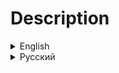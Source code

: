 <h1>Description</h1>
<details>
<summary>English</summary>
<h2>Information</h2>

The purpose of the modpack is to expand vanilla mechanics, add horror atmospheric and make some moments more challenging. HUD has been redesigned to display information in a more convenient and informative way. Some bugs have been fixed. Added insanity mechanics where you can hear/see hallucinations. Masks now speak in your friends' voices. Added horror sounds.

<h2>Modlist</h2>

|Mod                                                                                                                |Description                                                                                    |Author          |
|-------------------------------------------------------------------------------------------------------------------|-----------------------------------------------------------------------------------------------|----------------|
|[Atomics Cosmetics](https://thunderstore.io/c/lethal-company/p/AtomicStudio/Atomics_Cosmetics/)                    |Adds new cosmetics via the MoreCompany mod                                                     |AtomicStudio    |
|[Atomics Suits](https://thunderstore.io/c/lethal-company/p/AtomicStudio/Atomics_Suits/)                            |Adds some suits                                                                                |AtomicStudio    |
|[BetterEXP](https://thunderstore.io/c/lethal-company/p/Swaggies/BetterEXP/)                                        |Replace the vanilla EXP system                                                                 |Swaggies        |
|[BetterItemScan](https://thunderstore.io/c/lethal-company/p/PopleZoo/BetterItemScan/)                              |Makes it easier to scan a group of items                                                       |PopleZoo        |
|[CleanerLogs](https://thunderstore.io/c/lethal-company/p/EliteMasterEric/CleanerLogs/)                             |Reduces log spam to boost performance                                                          |EliteMasterEric |
|[CullFactory](https://thunderstore.io/c/lethal-company/p/fumiko/CullFactory/)                                      |Stops rendering interior rooms that aren't visible                                             |fumiko          |
|[DisableShipVote](https://thunderstore.io/c/lethal-company/p/KoogeesMods/DisableShipVote/)                         |Disables the ability for dead players to vote to make the ship leave                           |KoogeesMods     |
|[DiscountAlert](https://thunderstore.io/c/lethal-company/p/akechii/DiscountAlert/)                                 |Alerts you which items have a discount when the round begins                                   |akechii         |
|[DoorFix](https://thunderstore.io/c/lethal-company/p/itsmeowdev/DoorFix/)                                          |Fixes the hitbox of doors so items can be picked up through open doors more easily             |fumikitmeowdev  |
|[EladsHUD](https://thunderstore.io/c/lethal-company/p/EladNLG/EladsHUD/)                                           |Replaces your health stamina and battery with better UI                                        |EladNLG         |
|[EnemySoundFixes](https://thunderstore.io/c/lethal-company/p/ButteryStancakes/EnemySoundFixes/)                    |Fixes numerous issues with missing sound effects, or SFX playing when they shouldn't           |ButteryStancakes|
|[FacilityMeltdown](https://thunderstore.io/c/lethal-company/p/loaforc/FacilityMeltdown/)                           |If the apparatus is removed, the self-destruct system is activated                             |loaforc         |
|[FairAI](https://thunderstore.io/c/lethal-company/p/TheFluff/FairAI/)                                              |Mines and turrets react to enemies                                                             |TheFluff        |
|[FasterItemDropship](https://thunderstore.io/c/lethal-company/p/FlipMods/FasterItemDropship/)                      |Makes the Item Dropship arrive and leave faster                                                |FlipMods        |
|[FireExitFlip](https://thunderstore.io/c/lethal-company/p/PC/FireExitFlip/)                                        |When entering through fire exit this makes you turn away from the door                         |PC              |
|[FixRPCLag](https://thunderstore.io/c/lethal-company/p/Bobbie/FixRPCLag/)                                          |Fixes RPC lag                                                                                  |Bobbie          |
|[Generic Interiors](https://thunderstore.io/c/lethal-company/p/Generic_GMD/Generic_Interiors/)                     |Adds 1 vanilla friendly interior, the Storehouse                                               |Generic_GMD     |
|[Generic Moons](https://thunderstore.io/c/lethal-company/p/Generic_GMD/Generic_Moons/)                             |Adds 9 vanilla friendly moons                                                                  |Generic_GMD     |
|[HDLethalCompany](https://thunderstore.io/c/lethal-company/p/Sligili/HDLethalCompany/)                             |Additional graphics settings such as resolution, anti-aliasing, fog quality etc                |Sligili         |
|[HEV Suit](https://thunderstore.io/c/lethal-company/p/Dunn/HEV_Suit/)                                              |Adds HEV Suit from Half Life 1                                                                 |Dunn            |
|[HideChat](https://thunderstore.io/c/lethal-company/p/Monkeytype/HideChat/)                                        |Fully fade out the text chat when not in use                                                   |Monkeytype      |
|[Hold Scan Button](https://thunderstore.io/c/lethal-company/p/FutureSavior/Hold_Scan_Button/)                      |Allows you to hold the scan button to continuously keep scanning                               |FutureSavior    |
|[honeysedit](https://thunderstore.io/c/lethal-company/p/HT/honeysedit/)                                            |Add Cause of Death to the performance report, rebuilt and better than ever                     |HT              |
|[ImmersiveScrap](https://thunderstore.io/c/lethal-company/p/XuXiaolan/ImmersiveScrap/)                             |Adds a lot of new lore-friendly scraps for your game                                           |XuXiaolan       |
|[InsanityRemastered](https://thunderstore.io/c/lethal-company/p/Epicool/InsanityRemastered/)                       |Adds new features and mechanics to the insanity mechanic of Lethal Company                     |Epicool         |
|[LateCompany](https://thunderstore.io/c/lethal-company/p/anormaltwig/LateCompany/)                                 |Allow players to join after the game starts                                                    |anormaltwig     |
|[LCBetterClock](https://thunderstore.io/c/lethal-company/p/BlueAmulet/LCBetterClock/)                              |Replaces the clock with a more comfortable                                                     |BlueAmulet      |
|[LCBetterSaves](https://thunderstore.io/c/lethal-company/p/Pooble/LCBetterSaves/)                                  |Allow to create multiple saves beyond the original three                                       |Pooble          |
|[LCBetterSavesFix](https://thunderstore.io/c/lethal-company/p/Zehs/LCBetterSavesFix/)                              |Fixes the LCBetterSaves mod to work properly with the LethalModDataLib mod                     |Zehs            |
|[LCMaxSoundsFix](https://thunderstore.io/c/lethal-company/p/Hardy/LCMaxSoundsFix/)                                 |Increase max number of simultaneous playing sounds                                             |Hardy           |
|[LethalCompany InputUtils](https://thunderstore.io/c/lethal-company/p/Rune580/LethalCompany_InputUtils/)           |Provides an alternative UI that allows for supporting mods to have in-game re-bindable keybinds|Rune580         |
|[LethalConfig](https://thunderstore.io/c/lethal-company/p/AinaVT/LethalConfig/)                                    |Provides an in-game config menu for players to edit their configs                              |AinaVT          |
|[LethalRadiation](https://thunderstore.io/c/lethal-company/p/gamehog44/LethalRadiation/)                           |Adds repercussions for removing the apparatus. Including: damage every hour, and screen blur   |gamehog44       |
|[LETHALRESONANCE](https://thunderstore.io/c/lethal-company/p/LethalResonance/LETHALRESONANCE/)                     |Immerse in 700+ enhanced audio tweaks and custom sounds for a scarier, deeper experience       |LethalResonance |
|[LETHAL RESONANCE MELTDOWN](https://thunderstore.io/c/lethal-company/p/LethalResonance/LETHAL_RESONANCE_MELTDOWN/) |Replaces the FacilityMeltdown music                                                            |LethalResonance |
|[Loadstone](https://thunderstore.io/c/lethal-company/p/AdiBTW/Loadstone/)                                          |Reduces stuttering during level loading                                                        |AdiBTW          |
|[Matty Fixes](https://thunderstore.io/c/lethal-company/p/mattymatty/Matty_Fixes/)                                  |A collection of Fixes for the vanilla game, with focus on vanilla compatibility                |mattymatty      |
|[men stalker](https://thunderstore.io/c/lethal-company/p/YaBoiDucki/men_stalker/)                                  |Add a new dungeon monster                                                                      |YaBoiDucki      |
|[Mirage](https://thunderstore.io/c/lethal-company/p/qwbarch/Mirage/)                                               |Voice mimicking where all players hear the same voice, with a focus on masked enemies          |qwbarch         |
|[More Suits](https://thunderstore.io/c/lethal-company/p/x753/More_Suits/)                                          |Adds more suits to choose from, and can be used as a library to load your own suits!           |x753            |
|[MoreBlood](https://thunderstore.io/c/lethal-company/p/FlipMods/MoreBlood/)                                        |Adds more blood                                                                                |FlipMods        |
|[MoreCompany](https://thunderstore.io/c/lethal-company/p/notnotnotswipez/MoreCompany/)                             |A stable lobby player count expansion mod. With cosmetics!                                     |notnotnotswipez |
|[MoreItems](https://thunderstore.io/c/lethal-company/p/Drakorle/MoreItems/)                                        |Changes the max amount of items that the game saves from 45 to 999                             |Drakorle        |
|[Moved Magnet Switch](https://thunderstore.io/c/lethal-company/p/AtomicStudio/Moved_Magnet_Switch/)                |Changes the position of the magnet switch                                                      |AtomicStudio    |
|[NikkisCosmeticKingdom](https://thunderstore.io/c/lethal-company/p/Nikki/NikkisCosmeticKingdom/)                   |Adds new cosmetics via the MoreCompany mod                                                     |Nikki           |
|[NoAll2Handed](https://thunderstore.io/c/lethal-company/p/MettaurSp/NoAll2Handed/)                                 |On dungeon generation with a fixed item type, reroll if its two handed                         |MettaurSp       |
|[NoMoreCompanyLogo](https://thunderstore.io/c/lethal-company/p/DaXcess/NoMoreCompanyLogo/)                         |Remove MoreCompany logo                                                                        |DaXcess         |
|[NoSellLimit](https://thunderstore.io/c/lethal-company/p/DaXcess/NoMoreCompanyLogo/)                               |Remove the limit of items that can be placed on the deposit desk                               |ViViKo          |
|[OrbitRecharge](https://thunderstore.io/c/lethal-company/p/mrov/OrbitRecharge/)                                    |Automatically recharge all items on ship when going into orbit                                 |mrov            |
|[PathfindingLagFix](https://thunderstore.io/c/lethal-company/p/Zaggy1024/PathfindingLagFix/)                       |Fix stutters caused by the AI of Brackens and Snare Fleas                                      |Zaggy1024       |
|[QuickRestart](https://thunderstore.io/c/lethal-company/p/AllToasters/QuickRestart/)                               |Allows you to easily restart your game via a command `/restart` in chat                        |AllToasters     |
|[ReservedFlashlightSlot](https://thunderstore.io/c/lethal-company/p/FlipMods/ReservedFlashlightSlot/)              |Gives a dedicated Flashlight slot                                                              |FlipMods        |
|[ReservedItemSlotCore](https://thunderstore.io/c/lethal-company/p/FlipMods/ReservedItemSlotCore/)                  |The core mod for all ReservedItemSlot mods                                                     |FlipMods        |
|[ReservedUtilitySlot](https://thunderstore.io/c/lethal-company/p/FlipMods/ReservedUtilitySlot/)                    |Gives a dedicated Utility slot. Optional separate item slot for the key                        |FlipMods        |
|[ReservedWalkieSlot](https://thunderstore.io/c/lethal-company/p/FlipMods/ReservedWalkieSlot/)                      |Gives a dedicated Walkie slot                                                                  |FlipMods        |
|[SellBodiesFixed](https://thunderstore.io/c/lethal-company/p/Entity378/SellBodiesFixed/)                           |Sell the bodies of dead enemies                                                                |Entity378       |
|[SellTracker](https://thunderstore.io/c/lethal-company/p/NutNutty/SellTracker/)                                    |Displays your quota and the calculated value of the scrap you are currently selling            |NutNutty        |
|[ShipWindows](https://thunderstore.io/c/lethal-company/p/TestAccount666/ShipWindows/)                              |Adds glass windows to the ship so you can see what's going on outside                          |TestAccount666  |
|[SimpleCompany](https://thunderstore.io/c/lethal-company/p/Smxrez/SimpleCompany/)                                  |Adds new cosmetics via the MoreCompany mod                                                     |Smxrez          |
|[SnatchinBracken](https://thunderstore.io/c/lethal-company/p/readthisifbad/SnatchinBracken/)                       |Instead of instantly killing players on contact, Brackens now capture and drag players         |readthisifbad   |
|[Spectator Voice Icon Fix](https://thunderstore.io/c/lethal-company/p/ficcialfaint/Spectator_Voice_Icon_Fix/)      |Fixes a visual bug wrongly showing the speaking icon when in spectator mode with push-to-talk  |ficcialfaint    |
|[SuitSaver](https://thunderstore.io/c/lethal-company/p/Hexnet111/SuitSaver/)                                       |A plugin for saving your last used suit                                                        |Hexnet111       |
|[TerminalFormatter](https://thunderstore.io/c/lethal-company/p/mrov/TerminalFormatter/)                            |Rework of terminal's pages                                                                     |mrov            |
|[TooManyEmotes](https://thunderstore.io/c/lethal-company/p/FlipMods/TooManyEmotes/)                                |This mod adds a ton of new emotes to the game, which can be purchased in the store             |FlipMods        |
|[Touchscreen](https://thunderstore.io/c/lethal-company/p/TheDeadSnake/Touchscreen/)                                |Allows players to interact with the ship monitor                                               |TheDeadSnake    |
|[UsualScrap](https://thunderstore.io/c/lethal-company/p/etherealemil/UsualScrap/)                                  |Adds 15+ unique equipment and scrap items that try to keep the vanilla tone                    |etherealemil    |
|[Wider Ship Mod](https://thunderstore.io/c/lethal-company/p/mborsh/Wider_Ship_Mod/)                                |Makes the ship 'a little' wider for you and your stuff                                         |mborsh          |
|[Zombies](https://thunderstore.io/c/lethal-company/p/Synaxin/Zombies/)                                             |Adds a chance for dead players to become zombies                                               |Synaxin         |

<h2>Modpacks</h2>
<br>

[BigQuotaOperation](https://thunderstore.io/c/lethal-company/p/RebelSqu4d/BigQuotaOperation/) - modpack, in which the HUD is redesigned, added new moons, items, monsters and more (Included modpacks: BQO Core, BQO Vanilla Extended, BQO Nightmare, BQO LongWay).

[BQO Core](https://thunderstore.io/c/lethal-company/p/RebelSqu4d/BQO_Core/) - modpack focused on the vanilla experience, but with bugfixes and improvements

[BQO Vanilla Extended](https://thunderstore.io/c/lethal-company/p/RebelSqu4d/BQO_Vanilla_Extended/) - modpack that extends vanilla mechanics.

[BQO Nightmare](https://thunderstore.io/c/lethal-company/p/RebelSqu4d/BQO_Nightmare/) - more horror atmospheric and enemies.

[BQO LongWay](https://thunderstore.io/c/lethal-company/p/RebelSqu4d/BQO_LongWay/) - new moons, interiors, scrap and other.

<h2>Links</h2>

<h3>

[Discord server](https://discord.gg/SDY8KZ6g3P)
</h3>
</details>

<details>
<summary>Русский</summary>
<h2>Информация</h2>

Цель модпака - расширить ванильную механику, добавить хоррор атмосферы и сделать некоторые моменты более сложными. HUD был переработан, чтобы отображать информацию в более удобном и информативном виде. Исправлены некоторые ошибки. Добавлена механика безумия, при которой вы можете слышать/видеть галлюцинации. Маски теперь говорят голосами ваших друзей. Добавлены хоррор звуки.

<h2>Список модов</h2>

|Мод                                                                                                                |Описание                                                                                     |Автор           |
|-------------------------------------------------------------------------------------------------------------------|---------------------------------------------------------------------------------------------|----------------|
|[Atomics Cosmetics](https://thunderstore.io/c/lethal-company/p/AtomicStudio/Atomics_Cosmetics/)                    |Добавляет новую косметику в MoreCompany                                                      |AtomicStudio    |
|[Atomics Suits](https://thunderstore.io/c/lethal-company/p/AtomicStudio/Atomics_Suits/)                            |Добавляет несколько костюмов                                                                 |AtomicStudio    |
|[BetterEXP](https://thunderstore.io/c/lethal-company/p/Swaggies/BetterEXP/)                                        |Заменяет ванильную систему опыта                                                             |Swaggies        |
|[BetterItemScan](https://thunderstore.io/c/lethal-company/p/PopleZoo/BetterItemScan/)                              |Изменяет сканер предметов, делая его более информативным                                     |PopleZoo        |
|[CleanerLogs](https://thunderstore.io/c/lethal-company/p/EliteMasterEric/CleanerLogs/)                             |Уменьшает количество спама в логах для улучшения производительности                          |EliteMasterEric |
|[CullFactory](https://thunderstore.io/c/lethal-company/p/fumiko/CullFactory/)                                      |Останавливает рендеринг комнат вне поля зрения                                               |fumiko          |
|[DisableShipVote](https://thunderstore.io/c/lethal-company/p/KoogeesMods/DisableShipVote/)                         |Отключает возможность голосования за преждевременный отлёт корабля у погибших игроков        |KoogeesMods     |
|[DiscountAlert](https://thunderstore.io/c/lethal-company/p/akechii/DiscountAlert/)                                 |Отображает скидки на экране в начале дня                                                     |akechii         |
|[DoorFix](https://thunderstore.io/c/lethal-company/p/itsmeowdev/DoorFix/)                                          |Исправляет хитбокс дверей, чтобы было проще подбирать предметы                               |itmeowdev       |
|[EladsHUD](https://thunderstore.io/c/lethal-company/p/EladNLG/EladsHUD/)                                           |Изменяет HUD, делая его более информативным                                                  |EladNLG         |
|[EnemySoundFixes](https://thunderstore.io/c/lethal-company/p/ButteryStancakes/EnemySoundFixes/)                    |Исправляет проблемы с воспроизведением звуков                                                |ButteryStancakes|
|[FacilityMeltdown](https://thunderstore.io/c/lethal-company/p/loaforc/FacilityMeltdown/)                           |Если извлечь аппарат, активируется система самоуничтожения                                   |loaforc         |
|[FairAI](https://thunderstore.io/c/lethal-company/p/TheFluff/FairAI/)                                              |Мины и турели реагируют на противников                                                       |TheFluff        |
|[FasterItemDropship](https://thunderstore.io/c/lethal-company/p/FlipMods/FasterItemDropship/)                      |Делает доставку купленных предметов быстрее                                                  |FlipMods        |
|[FireExitFlip](https://thunderstore.io/c/lethal-company/p/PC/FireExitFlip/)                                        |Разворачивает вас от двери при входе через пожарную дверь                                    |PC              |
|[FixRPCLag](https://thunderstore.io/c/lethal-company/p/Bobbie/FixRPCLag/)                                          |Исправляет задержку RPC                                                                      |Bobbie          |
|[Generic Interiors](https://thunderstore.io/c/lethal-company/p/Generic_GMD/Generic_Interiors/)                     |Добавляет 1 новый интерьер: Storehouse                                                       |Generic_GMD     |
|[Generic Moons](https://thunderstore.io/c/lethal-company/p/Generic_GMD/Generic_Moons/)                             |Добавляет 9 новых лун                                                                        |Generic_GMD     |
|[HDLethalCompany](https://thunderstore.io/c/lethal-company/p/Sligili/HDLethalCompany/)                             |Дополнительные настройки графики, такие как разрешение, сглаживание, качество тумана и т.д.  |Sligili         |
|[HEV Suit](https://thunderstore.io/c/lethal-company/p/Dunn/HEV_Suit/)                                              |Добавляет HEV костюм из Half Life 1                                                          |Dunn            |
|[HideChat](https://thunderstore.io/c/lethal-company/p/Monkeytype/HideChat/)                                        |Скрывает чат, когда он неактивен                                                             |Monkeytype      |
|[Hold Scan Button](https://thunderstore.io/c/lethal-company/p/FutureSavior/Hold_Scan_Button/)                      |Позволяет использовать сканер удерживая `ПКМ`                                                |FutureSavior    |
|[honeysedit](https://thunderstore.io/c/lethal-company/p/HT/honeysedit/)                                            |Отображает причину смерти в отчёте                                                           |HT              |
|[ImmersiveScrap](https://thunderstore.io/c/lethal-company/p/XuXiaolan/ImmersiveScrap/)                             |Добавляет множество нового лома                                                              |XuXiaolan       |
|[InsanityRemastered](https://thunderstore.io/c/lethal-company/p/Epicool/InsanityRemastered/)                       |Добавляет новые фишки и механики безумия                                                     |Epicool         |
|[LateCompany](https://thunderstore.io/c/lethal-company/p/anormaltwig/LateCompany/)                                 |Позволяет присоединяться к лобби после начала игры (только когда корабль находится на орбите)|anormaltwig     |
|[LCBetterClock](https://thunderstore.io/c/lethal-company/p/BlueAmulet/LCBetterClock/)                              |Заменяет часы на более удобные, а также отображает их внутри помещения                       |BlueAmulet      |
|[LCBetterSaves](https://thunderstore.io/c/lethal-company/p/Pooble/LCBetterSaves/)                                  |Добавляет возможность иметь более 3 сохранений и переименовывать их                          |Pooble          |
|[LCBetterSavesFix](https://thunderstore.io/c/lethal-company/p/Zehs/LCBetterSavesFix/)                              |Исправляет совместимость LCBetterSaves для правильно работы с LethalModDataLib               |Zehs            |
|[LCMaxSoundsFix](https://thunderstore.io/c/lethal-company/p/Hardy/LCMaxSoundsFix/)                                 |Увеличивает максимальное количество одновременно воспроизводимых звуков                      |Hardy           |
|[LethalCompany InputUtils](https://thunderstore.io/c/lethal-company/p/Rune580/LethalCompany_InputUtils/)           |Добавляет пользовательский интерфейс для изменения привязки клавиш у поддерживаемых модов    |Rune580         |
|[LethalConfig](https://thunderstore.io/c/lethal-company/p/AinaVT/LethalConfig/)                                    |Добавляет внутриигровое меню для изменения конфигурации модов                                |AinaVT          |
|[LethalRadiation](https://thunderstore.io/c/lethal-company/p/gamehog44/LethalRadiation/)                           |Добавляет последствия при извлечении аппарата. Такие, как урон и размытый экран              |gamehog44       |
|[LETHALRESONANCE](https://thunderstore.io/c/lethal-company/p/LethalResonance/LETHALRESONANCE/)                     |Заменяет 700+ звуковых эффектов                                                              |LethalResonance |
|[LETHAL RESONANCE MELTDOWN](https://thunderstore.io/c/lethal-company/p/LethalResonance/LETHAL_RESONANCE_MELTDOWN/) |Заменяет музыку FacilityMeltdown                                                             |LethalResonance |
|[Loadstone](https://thunderstore.io/c/lethal-company/p/AdiBTW/Loadstone/)                                          |Уменьшает заикание во время загрузки уровня                                                  |AdiBTW          |
|[Matty Fixes](https://thunderstore.io/c/lethal-company/p/mattymatty/Matty_Fixes/)                                  |Сборник исправлений для ванильной игры с упором на совместимость с ванильной версией         |mattymatty      |
|[men stalker](https://thunderstore.io/c/lethal-company/p/YaBoiDucki/men_stalker/)                                  |Добавляет нового врага                                                                       |YaBoiDucki      |
|[Mirage](https://thunderstore.io/c/lethal-company/p/qwbarch/Mirage/)                                               |Маски говорят голосами игроков                                                               |qwbarch         |
|[More Suits](https://thunderstore.io/c/lethal-company/p/x753/More_Suits/)                                          |Добавляет больше костюмов. Также используется для загрузки других костюмов                   |x753            |
|[MoreBlood](https://thunderstore.io/c/lethal-company/p/FlipMods/MoreBlood/)                                        |Добавляет больше крови                                                                       |FlipMods        |
|[MoreCompany](https://thunderstore.io/c/lethal-company/p/notnotnotswipez/MoreCompany/)                             |Даёт возможность увеличить количество игроков в лобби, также добавляет косметику             |notnotnotswipez |
|[MoreItems](https://thunderstore.io/c/lethal-company/p/Drakorle/MoreItems/)                                        |Изменяет максимальное количество предметов, сохраняемых игрой, с 45 до 999                   |Drakorle        |
|[Moved Magnet Switch](https://thunderstore.io/c/lethal-company/p/AtomicStudio/Moved_Magnet_Switch/)                |Изменяет расположение переключателя магнита                                                  |AtomicStudio    |
|[NikkisCosmeticKingdom](https://thunderstore.io/c/lethal-company/p/Nikki/NikkisCosmeticKingdom/)                   |Добавляет новую косметику в MoreCompany                                                      |Nikki           |
|[NoAll2Handed](https://thunderstore.io/c/lethal-company/p/MettaurSp/NoAll2Handed/)                                 |При ивенте на одинаковые предметы отключает двуручнуе                                        |MettaurSp       |
|[NoMoreCompanyLogo](https://thunderstore.io/c/lethal-company/p/DaXcess/NoMoreCompanyLogo/)                         |Убирает логотип MoreCompany                                                                  |DaXcess         |
|[NoSellLimit](https://thunderstore.io/c/lethal-company/p/DaXcess/NoMoreCompanyLogo/)                               |Отключает лисит предметов на стойке продажи                                                  |ViViKo          |
|[OrbitRecharge](https://thunderstore.io/c/lethal-company/p/mrov/OrbitRecharge/)                                    |Перезаряжает всё снаряжение на корабле при взлёте на орбиту (кроме предметов в сумке)        |mrov            |
|[PathfindingLagFix](https://thunderstore.io/c/lethal-company/p/Zaggy1024/PathfindingLagFix/)                       |Исправляет заикания, вызванные ИИ Брекена и Блохи                                            |Zaggy1024       |
|[QuickRestart](https://thunderstore.io/c/lethal-company/p/AllToasters/QuickRestart/)                               |Позволяет начинать игру заново с помощью команды `/restart` в чат                            |AllToasters     |
|[ReservedFlashlightSlot](https://thunderstore.io/c/lethal-company/p/FlipMods/ReservedFlashlightSlot/)              |Добавляет отдельный слот для фонарика                                                        |FlipMods        |
|[ReservedItemSlotCore](https://thunderstore.io/c/lethal-company/p/FlipMods/ReservedItemSlotCore/)                  |API для модов, добавляющих отдельные слоты для снаряжения                                    |FlipMods        |
|[ReservedUtilitySlot](https://thunderstore.io/c/lethal-company/p/FlipMods/ReservedUtilitySlot/)                    |Добавляет отдельный слот для инструментов, а также слот для ключа                            |FlipMods        |
|[ReservedWalkieSlot](https://thunderstore.io/c/lethal-company/p/FlipMods/ReservedWalkieSlot/)                      |Добавляет отдельный слот для рации                                                           |FlipMods        |
|[SellBodiesFixed](https://thunderstore.io/c/lethal-company/p/Entity378/SellBodiesFixed/)                           |Позволяет продавать тела врагов                                                              |Entity378       |
|[SellTracker](https://thunderstore.io/c/lethal-company/p/NutNutty/SellTracker/)                                    |Отображает квоту и стоимость продаваемого лута на дисплее возле стойки продажи               |NutNutty        |
|[ShipWindows](https://thunderstore.io/c/lethal-company/p/TestAccount666/ShipWindows/)                              |Добавляет на корабль стеклянные окна, чтобы вы могли видеть, что происходит снаружи          |TestAccount666  |
|[SimpleCompany](https://thunderstore.io/c/lethal-company/p/Smxrez/SimpleCompany/)                                  |Добавляет новую косметику в MoreCompany                                                      |Smxrez          |
|[SnatchinBracken](https://thunderstore.io/c/lethal-company/p/readthisifbad/SnatchinBracken/)                       |Бракен теперь не убивает игрока сразу, а хватает и тащит его в своё логово                   |readthisifbad   |
|[Spectator Voice Icon Fix](https://thunderstore.io/c/lethal-company/p/ficcialfaint/Spectator_Voice_Icon_Fix/)      |Исправляет отображение значка разговора в режиме наблюдения                                  |ficcialfaint    |
|[SuitSaver](https://thunderstore.io/c/lethal-company/p/Hexnet111/SuitSaver/)                                       |Плагин, сохраняющий последний использованный костюм                                          |Hexnet111       |
|[TerminalFormatter](https://thunderstore.io/c/lethal-company/p/mrov/TerminalFormatter/)                            |Изменяет страницы в терминале, делая их более удобными                                       |mrov            |
|[TooManyEmotes](https://thunderstore.io/c/lethal-company/p/FlipMods/TooManyEmotes/)                                |Добавляет новые эмоции, которые можно купить в магазине                                      |FlipMods        |
|[Touchscreen](https://thunderstore.io/c/lethal-company/p/TheDeadSnake/Touchscreen/)                                |Позволяет взаимодействовать с экраном монитора делая его сенсорным                           |TheDeadSnake    |
|[UsualScrap](https://thunderstore.io/c/lethal-company/p/etherealemil/UsualScrap/)                                  |Добавляет 15+ уникальных предметов снаряжения и лома                                         |etherealemil    |
|[Wider Ship Mod](https://thunderstore.io/c/lethal-company/p/mborsh/Wider_Ship_Mod/)                                |Расширяет площадь корабля                                                                    |mborsh          |
|[Zombies](https://thunderstore.io/c/lethal-company/p/Synaxin/Zombies/)                                             |Добавляет шанс погибшему игроку возродиться зомби(маской)                                    |Synaxin         |

<h2>Другие сборки</h2>
<br>

[BigQuotaOperation](https://thunderstore.io/c/lethal-company/p/RebelSqu4d/BigQuotaOperation/) - сборка, в которой переработан HUD, добалвены новые луны, предметы, монстры и многое другое(Содержит сборки: BQO Core, BQO Vanilla Extended, BQO Nightmare, BQO LongWay).

[BQO Core](https://thunderstore.io/c/lethal-company/p/RebelSqu4d/BQO_Core/) - сборка, ориентированная на ванильный опыт, но с багфиксами и улучшениями.

[BQO Vanilla Extended](https://thunderstore.io/c/lethal-company/p/RebelSqu4d/BQO_Vanilla_Extended/) - сборка, расширяющая ванильные механики.

[BQO Nightmare](https://thunderstore.io/c/lethal-company/p/RebelSqu4d/BQO_Nightmare/) - больше хоррор атмосферы и врагов.

[BQO LongWay](https://thunderstore.io/c/lethal-company/p/RebelSqu4d/BQO_LongWay/) - новые луны, интерьеры, лом и прочее.

<h2>Ссылки</h2>

<h3>

[Discord сервер](https://discord.gg/SDY8KZ6g3P)
</h3>
</details>